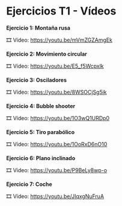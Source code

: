 # Ejercicios T1 - Vídeos

**Ejercicio 1: Montaña rusa**

🎞️ Vídeo: https://youtu.be/mVmZGZAmgEk

**Ejercicio 2: Movimiento circular**

🎞️ Vídeo: https://youtu.be/E5_f5Wcpxlk

**Ejercicio 3: Osciladores**

🎞️ Vídeo: https://youtu.be/8WSOCjSg5ik

**Ejercicio 4: Bubble shooter**

🎞️ Vídeo: https://youtu.be/1O3wQ1URDp0

**Ejercicio 5: Tiro parabólico**

🎞️ Vídeo: https://youtu.be/1OoRxD6nO10

**Ejercicio 6: Plano inclinado**

🎞️ Vídeo: https://youtu.be/P9BeLy8wp-o

**Ejercicio 7: Coche**

🎞️ Vídeo: https://youtu.be/JIqxgNuFruA
